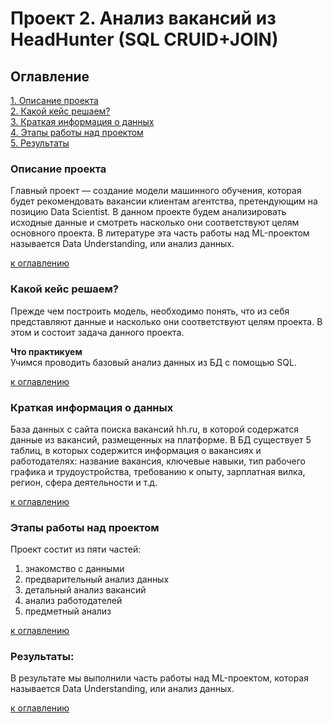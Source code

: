 # Проект 2. Анализ вакансий из HeadHunter (SQL CRUID+JOIN)

## Оглавление  
[1. Описание проекта](README.md#Описание-проекта)  
[2. Какой кейс решаем?](README.md#Какой-кейс-решаем)  
[3. Краткая информация о данных](README.md#Краткая-информация-о-данных)  
[4. Этапы работы над проектом](README.md#Этапы-работы-над-проектом)  
[5. Результаты](README.md#Результаты)    


### Описание проекта    

Главный проект — создание модели машинного обучения, которая будет рекомендовать вакансии клиентам агентства, претендующим на позицию Data Scientist. В данном проекте будем анализировать исходные данные и смотреть насколько они соответствуют целям основного проекта. В литературе эта часть работы над ML-проектом называется Data Understanding, или анализ данных.


[к оглавлению](README.md#Оглавление)


### Какой кейс решаем?    
Прежде чем построить модель, необходимо понять, что из себя представляют данные и насколько они соответствуют целям проекта. В этом и состоит задача данного проекта.

**Что практикуем**     
Учимся проводить базовый анализ данных из БД с помощью SQL.

[к оглавлению](README.md#Оглавление)

### Краткая информация о данных

База данных с сайта поиска вакансий hh.ru, в которой содержатся данные из вакансий, размещенных на платформе.
В БД существует 5 таблиц, в которых содержится информация о вакансиях и работодателях:
название вакансия, ключевые навыки, тип рабочего графика и трудоустройства, требованию к опыту, зарплатная вилка, регион, сфера деятельности и т.д.


[к оглавлению](README.md#Оглавление)


### Этапы работы над проектом  

Проект состит из пяти частей:

1. знакомство с данными
2. предварительный анализ данных
3. детальный анализ вакансий
4. анализ работодателей
5. предметный анализ

[к оглавлению](README.md#Оглавление)


### Результаты:  

В результате мы выполнили часть работы над ML-проектом, которая называется Data Understanding, или анализ данных.

[к оглавлению](README.md#Оглавление)




